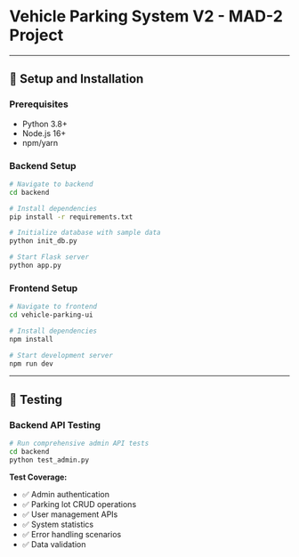 # Vehicle Parking System V2 - MAD-2 Project


---


## 🔧 **Setup and Installation**

### **Prerequisites**
- Python 3.8+
- Node.js 16+
- npm/yarn

### **Backend Setup**
```bash
# Navigate to backend
cd backend

# Install dependencies
pip install -r requirements.txt

# Initialize database with sample data
python init_db.py

# Start Flask server
python app.py
```

### **Frontend Setup**
```bash
# Navigate to frontend
cd vehicle-parking-ui

# Install dependencies
npm install

# Start development server
npm run dev
```

---

## 🧪 **Testing**

### **Backend API Testing**
```bash
# Run comprehensive admin API tests
cd backend
python test_admin.py
```

**Test Coverage:**
- ✅ Admin authentication
- ✅ Parking lot CRUD operations
- ✅ User management APIs
- ✅ System statistics
- ✅ Error handling scenarios
- ✅ Data validation

